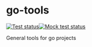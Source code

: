 # go-tools

[![Test status](https://github.com/nextunit-io/go-aws-tools/actions/workflows/test.yml/badge.svg?branch=main)](https://github.com/nextunit-io/go-aws-tools/actions/workflows/test.yml)[![Mock test status](https://github.com/nextunit-io/go-aws-tools/actions/workflows/test_mock.yml/badge.svg?branch=main)](https://github.com/nextunit-io/go-aws-tools/actions/workflows/test_mock.yml)

General tools for go projects
